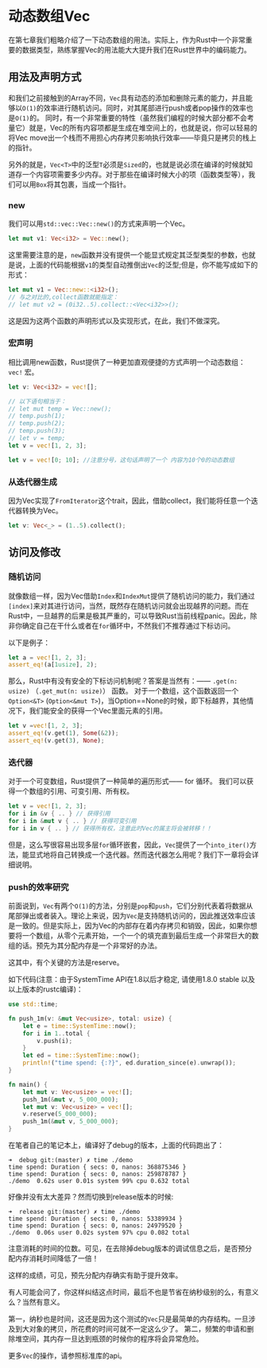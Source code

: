 # 动态数组Vec
在第七章我们粗略介绍了一下动态数组的用法。实际上，作为Rust中一个非常重要的数据类型，熟练掌握Vec的用法能大大提升我们在Rust世界中的编码能力。

## 用法及声明方式

和我们之前接触到的Array不同，`Vec`具有动态的添加和删除元素的能力，并且能够以`O(1)`的效率进行随机访问。同时，对其尾部进行push或者pop操作的效率也是`O(1)`的。
同时，有一个非常重要的特性（虽然我们编程的时候大部分都不会考量它）就是，Vec的所有内容项都是生成在堆空间上的，也就是说，你可以轻易的将Vec move出一个栈而不用担心内存拷贝影响执行效率——毕竟只是拷贝的栈上的指针。

另外的就是，`Vec<T>`中的泛型`T`必须是`Sized`的，也就是说必须在编译的时候就知道存一个内容项需要多少内存。对于那些在编译时候大小的项（函数类型等），我们可以用`Box`将其包裹，当成一个指针。

### new
我们可以用`std::vec::Vec::new()`的方式来声明一个Vec。

```rust
let mut v1: Vec<i32> = Vec::new();
```

这里需要注意的是，`new`函数并没有提供一个能显式规定其泛型类型的参数，也就是说，上面的代码能根据`v1`的类型自动推倒出`Vec`的泛型;但是，你不能写成如下的形式：

```rust
let mut v1 = Vec::new::<i32>();
// 与之对比的,collect函数就能指定：
// let mut v2 = (0i32..5).collect::<Vec<i32>>();
```

这是因为这两个函数的声明形式以及实现形式，在此，我们不做深究。


### 宏声明

相比调用new函数，Rust提供了一种更加直观便捷的方式声明一个动态数组： `vec!` 宏。

```rust
let v: Vec<i32> = vec![];

// 以下语句相当于：
// let mut temp = Vec::new();
// temp.push(1);
// temp.push(2);
// temp.push(3);
// let v = temp;
let v = vec![1, 2, 3];

let v = vec![0; 10]; //注意分号，这句话声明了一个 内容为10个0的动态数组
```

### 从迭代器生成

因为Vec实现了`FromIterator`这个trait，因此，借助collect，我们能将任意一个迭代器转换为Vec。

```rust
let v: Vec<_> = (1..5).collect();
```

## 访问及修改

### 随机访问

就像数组一样，因为Vec借助`Index`和`IndexMut`提供了随机访问的能力，我们通过`[index]`来对其进行访问，当然，既然存在随机访问就会出现越界的问题。而在Rust中，一旦越界的后果是极其严重的，可以导致Rust当前线程panic。因此，除非你确定自己在干什么或者在`for`循环中，不然我们不推荐通过下标访问。

以下是例子：
```rust
let a = vec![1, 2, 3];
assert_eq!(a[1usize], 2);
```

那么，Rust中有没有安全的下标访问机制呢？答案是当然有：—— `.get(n: usize)` （`.get_mut(n: usize)`） 函数。
对于一个数组，这个函数返回一个`Option<&T>` (`Option<&mut T>`)，当Option==None的时候，即下标越界，其他情况下，我们能安全的获得一个Vec里面元素的引用。

```rust
let v =vec![1, 2, 3];
assert_eq!(v.get(1), Some(&2));
assert_eq!(v.get(3), None);
```

### 迭代器

对于一个可变数组，Rust提供了一种简单的遍历形式—— for 循环。
我们可以获得一个数组的引用、可变引用、所有权。

```rust
let v = vec![1, 2, 3];
for i in &v { .. } // 获得引用
for i in &mut v { .. } // 获得可变引用
for i in v { .. } // 获得所有权，注意此时Vec的属主将会被转移！！
```

但是，这么写很容易出现多层`for`循环嵌套，因此，`Vec`提供了一个`into_iter()`方法，能显式地将自己转换成一个迭代器。然而迭代器怎么用呢？我们下一章将会详细说明。

### push的效率研究

前面说到，`Vec`有两个`O(1)`的方法，分别是`pop`和`push`，它们分别代表着将数据从尾部弹出或者装入。理论上来说，因为`Vec`是支持随机访问的，因此推送效率应该是一致的。但是实际上，因为Vec的内部存在着内存拷贝和销毁，因此，如果你想要将一个数组，从零个元素开始，一个一个的填充直到最后生成一个非常巨大的数组的话。预先为其分配内存是一个非常好的办法。

这其中，有个关键的方法是reserve。

如下代码(注意：由于SystemTime API在1.8以后才稳定, 请使用1.8.0 stable 以及以上版本的rustc编译)：

```rust
use std::time;

fn push_1m(v: &mut Vec<usize>, total: usize) {
    let e = time::SystemTime::now();
    for i in 1..total {
        v.push(i);
    }
    let ed = time::SystemTime::now();
    println!("time spend: {:?}", ed.duration_since(e).unwrap());
}

fn main() {
    let mut v: Vec<usize> = vec![];
    push_1m(&mut v, 5_000_000);
    let mut v: Vec<usize> = vec![];
    v.reserve(5_000_000);
    push_1m(&mut v, 5_000_000);
}
```

在笔者自己的笔记本上，编译好了debug的版本，上面的代码跑出了：

```
➜  debug git:(master) ✗ time ./demo
time spend: Duration { secs: 0, nanos: 368875346 }
time spend: Duration { secs: 0, nanos: 259878787 }
./demo  0.62s user 0.01s system 99% cpu 0.632 total

```
好像并没有太大差异？然而切换到release版本的时候:

```
➜  release git:(master) ✗ time ./demo
time spend: Duration { secs: 0, nanos: 53389934 }
time spend: Duration { secs: 0, nanos: 24979520 }
./demo  0.06s user 0.02s system 97% cpu 0.082 total
```

注意消耗的时间的位数。可见，在去除掉debug版本的调试信息之后，是否预分配内存消耗时间降低了一倍！


这样的成绩，可见，预先分配内存确实有助于提升效率。

有人可能会问了，你这样纠结这点时间，最后不也是节省在纳秒级别的么，有意义么？当然有意义。

第一，纳秒也是时间，这还是因为这个测试的`Vec`只是最简单的内存结构。一旦涉及到大对象的拷贝，所花费的时间可就不一定这么少了。
第二，频繁的申请和删除堆空间，其内存一旦达到瓶颈的时候你的程序将会异常危险。

更多`Vec`的操作，请参照标准库的api。
